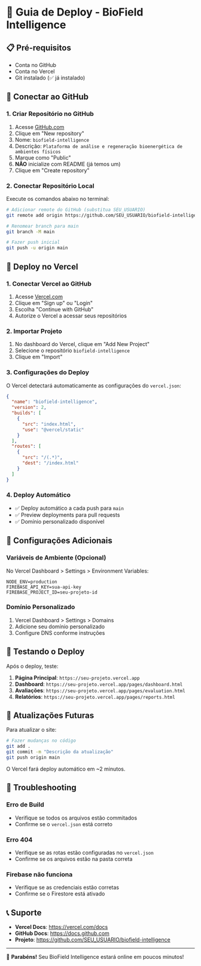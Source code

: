 # 🚀 Guia de Deploy - BioField Intelligence

## 📋 Pré-requisitos

- Conta no GitHub
- Conta no Vercel
- Git instalado (✅ já instalado)

## 🔗 Conectar ao GitHub

### 1. Criar Repositório no GitHub

1. Acesse [GitHub.com](https://github.com)
2. Clique em "New repository"
3. Nome: `biofield-intelligence`
4. Descrição: `Plataforma de análise e regeneração bioenergética de ambientes físicos`
5. Marque como "Public"
6. **NÃO** inicialize com README (já temos um)
7. Clique em "Create repository"

### 2. Conectar Repositório Local

Execute os comandos abaixo no terminal:

```bash
# Adicionar remote do GitHub (substitua SEU_USUARIO)
git remote add origin https://github.com/SEU_USUARIO/biofield-intelligence.git

# Renomear branch para main
git branch -M main

# Fazer push inicial
git push -u origin main
```

## 🚀 Deploy no Vercel

### 1. Conectar Vercel ao GitHub

1. Acesse [Vercel.com](https://vercel.com)
2. Clique em "Sign up" ou "Login"
3. Escolha "Continue with GitHub"
4. Autorize o Vercel a acessar seus repositórios

### 2. Importar Projeto

1. No dashboard do Vercel, clique em "Add New Project"
2. Selecione o repositório `biofield-intelligence`
3. Clique em "Import"

### 3. Configurações do Deploy

O Vercel detectará automaticamente as configurações do `vercel.json`:

```json
{
  "name": "biofield-intelligence",
  "version": 2,
  "builds": [
    {
      "src": "index.html",
      "use": "@vercel/static"
    }
  ],
  "routes": [
    {
      "src": "/(.*)",
      "dest": "/index.html"
    }
  ]
}
```

### 4. Deploy Automático

- ✅ Deploy automático a cada push para `main`
- ✅ Preview deployments para pull requests
- ✅ Domínio personalizado disponível

## 🔧 Configurações Adicionais

### Variáveis de Ambiente (Opcional)

No Vercel Dashboard > Settings > Environment Variables:

```
NODE_ENV=production
FIREBASE_API_KEY=sua-api-key
FIREBASE_PROJECT_ID=seu-projeto-id
```

### Domínio Personalizado

1. Vercel Dashboard > Settings > Domains
2. Adicione seu domínio personalizado
3. Configure DNS conforme instruções

## 📱 Testando o Deploy

Após o deploy, teste:

1. **Página Principal**: `https://seu-projeto.vercel.app`
2. **Dashboard**: `https://seu-projeto.vercel.app/pages/dashboard.html`
3. **Avaliações**: `https://seu-projeto.vercel.app/pages/evaluation.html`
4. **Relatórios**: `https://seu-projeto.vercel.app/pages/reports.html`

## 🔄 Atualizações Futuras

Para atualizar o site:

```bash
# Fazer mudanças no código
git add .
git commit -m "Descrição da atualização"
git push origin main
```

O Vercel fará deploy automático em ~2 minutos.

## 🐛 Troubleshooting

### Erro de Build
- Verifique se todos os arquivos estão commitados
- Confirme se o `vercel.json` está correto

### Erro 404
- Verifique se as rotas estão configuradas no `vercel.json`
- Confirme se os arquivos estão na pasta correta

### Firebase não funciona
- Verifique se as credenciais estão corretas
- Confirme se o Firestore está ativado

## 📞 Suporte

- **Vercel Docs**: https://vercel.com/docs
- **GitHub Docs**: https://docs.github.com
- **Projeto**: https://github.com/SEU_USUARIO/biofield-intelligence

---

🎉 **Parabéns!** Seu BioField Intelligence estará online em poucos minutos!

